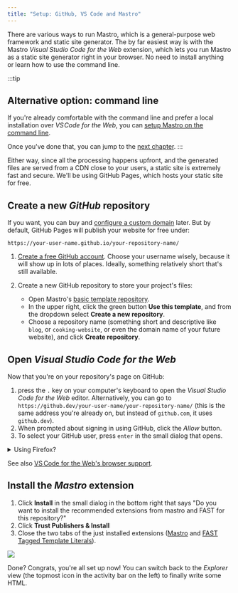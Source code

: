 ```yaml
---
title: "Setup: GitHub, VS Code and Mastro"
---
```


There are various ways to run Mastro, which is a general-purpose web framework and static site generator. The by far easiest way is with the Mastro _Visual Studio Code for the Web_ extension, which lets you run Mastro as a static site generator right in your browser. No need to install anything or learn how to use the command line.

:::tip
## Alternative option: command line

If you're already comfortable with the command line and prefer a local installation over _VS Code for the Web_, you can [setup Mastro on the command line](/guide/setup-mastro-cli-or-server/#different-ways-to-run-mastro).

Once you've done that, you can jump to the [next chapter](/guide/html/).
:::

Either way, since all the processing happens upfront, and the generated files are served from a CDN close to your users, a static site is extremely fast and secure.
We'll be using GitHub Pages, which hosts your static site for free.


## Create a new _GitHub_ repository

If you want, you can buy and [configure a custom domain](https://docs.github.com/en/pages/configuring-a-custom-domain-for-your-github-pages-site) later. But by default, GitHub Pages will publish your website for free under:

    https://your-user-name.github.io/your-repository-name/

1. [Create a free GitHub account](https://github.com/signup). Choose your username wisely, because it will show up in lots of places. Ideally, something relatively short that's still available.

2.  Create a new GitHub repository to store your project's files:

    - Open Mastro's [basic template repository](https://github.com/mastrojs/template-basic).
    - In the upper right, click the green button **Use this template**, and from the dropdown select **Create a new repository**.
    - Choose a repository name (something short and descriptive like `blog`, or `cooking-website`, or even the domain name of your future website), and click **Create repository**.


## Open _Visual Studio Code for the Web_

Now that you're on your repository's page on GitHub:

1. press the `.` key on your computer's keyboard to open the _Visual Studio Code for the Web_ editor. Alternatively, you can go to `https://github.dev/your-user-name/your-repository-name/` (this is the same address you're already on, but instead of `github.com`, it uses `github.dev`).
2. When prompted about signing in using GitHub, click the _Allow_ button.
3. To select your GitHub user, press `enter` in the small dialog that opens.

<details>
  <summary>Using Firefox?</summary>

  If you've selected "Strict" in the "Enhanced Tracking Protection" preferences, you need to temporarily disable it, in order to connect VS Code with GitHub the first time around.
</details>

See also [VS Code for the Web's browser support](https://code.visualstudio.com/docs/setup/vscode-web#_browser-support).

## Install the _Mastro_ extension

1. Click **Install** in the small dialog in the bottom right that says "Do you want to install the recommended extensions from mastro and FAST for this repository?"
2. Click **Trust Publishers & Install**
3. Close the two tabs of the just installed extensions ([Mastro](https://marketplace.visualstudio.com/items?itemName=mastro.mastro-vscode-extension) and [FAST Tagged Template Literals](https://marketplace.visualstudio.com/items?itemName=ms-fast.fast-tagged-templates)).

![](/assets/vscode-extensions.png)

Done? Congrats, you're all set up now! You can switch back to the _Explorer_ view (the topmost icon in the activity bar on the left) to finally write some HTML.
